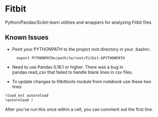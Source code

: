 Fitbit
======

Python/Pandas/Scikit-learn utilities and wrappers for analyzing Fitbit files

Known Issues
------------

- Point your PYTHONPATH to the project root directory in your .bashrc:

		export PYTHONPATH=/path/to/root/Fitbit:$PYTHONPATH 

- Need to use Pandas 0.16.1 or higher. There was a bug in pandas.read_csv that
failed to handle blank lines in csv files.

- To update changes to fitbittools module from notebook use these two lines

```python
%load_ext autoreload
%autoreload 2
```

After you've run this once within a cell, you can comment out the first line.
